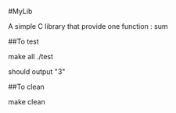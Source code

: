 #MyLib

A simple C library that provide one function : sum

##To test 

   make all
   ./test 

   should output "3"

##To clean

   make clean
